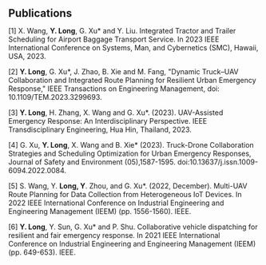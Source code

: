 <h2 style="margin: 60px 0px 10px;">Publications</h2>

[1]	X. Wang, **Y. Long**, G. Xu* and Y. Liu. Integrated Tractor and Trailer Scheduling for Airport Baggage Transport Service. In 2023 IEEE International Conference on Systems, Man, and Cybernetics (SMC), Hawaii, USA, 2023.

[2]	**Y. Long**, G. Xu*, J. Zhao, B. Xie and M. Fang, "Dynamic Truck–UAV Collaboration and Integrated Route Planning for Resilient Urban Emergency Response," IEEE Transactions on Engineering Management, doi: 10.1109/TEM.2023.3299693.

[3]	**Y. Long**, H. Zhang, X. Wang and G. Xu*. (2023). UAV-Assisted Emergency Response: An Interdisciplinary Perspective. IEEE Transdisciplinary Engineering, Hua Hin, Thailand, 2023.

[4]	G. Xu, **Y. Long**, X. Wang and B. Xie* (2023). Truck-Drone Collaboration Strategies and Scheduling Optimization for Urban Emergency Responses, Journal of Safety and Environment (05),1587-1595. doi:10.13637/j.issn.1009-6094.2022.0084.

[5]	S. Wang, Y. **Long, Y**. Zhou, and G. Xu*. (2022, December). Multi-UAV Route Planning for Data Collection from Heterogeneous IoT Devices. In 2022 IEEE International Conference on Industrial Engineering and Engineering Management (IEEM) (pp. 1556-1560). IEEE.

[6] **Y. Long**, Y. Sun, G. Xu* and P. Shu. Collaborative vehicle dispatching for resilient and fair emergency response. In 2021 IEEE International Conference on Industrial Engineering and Engineering Management (IEEM) (pp. 649-653). IEEE.
